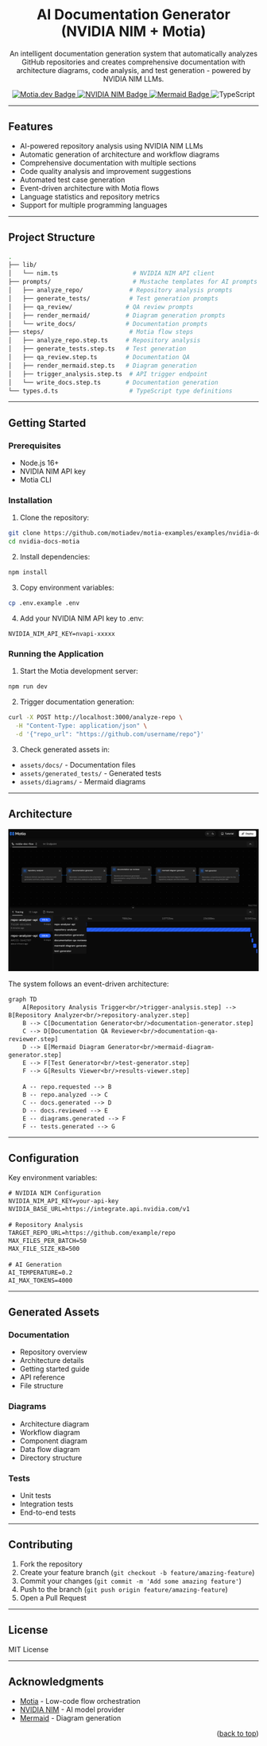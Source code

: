 <div align="center">

  <h1>AI Documentation Generator (NVIDIA NIM + Motia)</h1>

  <p>
    An intelligent documentation generation system that automatically analyzes GitHub repositories and creates comprehensive documentation with architecture diagrams, code analysis, and test generation - powered by NVIDIA NIM LLMs.
  </p>

  <a href="https://motia.dev">
    <img src="https://img.shields.io/badge/Motia.dev-Low%20Code%20Flows-1e1e1e" alt="Motia.dev Badge" />
  </a>
  <a href="https://docs.nvidia.com/ai-enterprise/overview/">
    <img src="https://img.shields.io/badge/NVIDIA-NIM%20LLMs-76B900" alt="NVIDIA NIM Badge" />
  </a>
  <a href="https://mermaid.js.org/">
    <img src="https://img.shields.io/badge/Mermaid-Diagrams-FF3670" alt="Mermaid Badge" />
  </a>
  <img src="https://img.shields.io/badge/TypeScript-4.9.5-3178C6" alt="TypeScript" />

</div>

---

## Features

-  AI-powered repository analysis using NVIDIA NIM LLMs
-  Automatic generation of architecture and workflow diagrams
-  Comprehensive documentation with multiple sections
-  Code quality analysis and improvement suggestions  
-  Automated test case generation
-  Event-driven architecture with Motia flows
-  Language statistics and repository metrics
-  Support for multiple programming languages

---

## Project Structure

```bash
.
├── lib/
│   └── nim.ts                     # NVIDIA NIM API client
├── prompts/                       # Mustache templates for AI prompts
│   ├── analyze_repo/             # Repository analysis prompts
│   ├── generate_tests/           # Test generation prompts
│   ├── qa_review/               # QA review prompts
│   ├── render_mermaid/          # Diagram generation prompts
│   └── write_docs/              # Documentation prompts
├── steps/                        # Motia flow steps
│   ├── analyze_repo.step.ts     # Repository analysis
│   ├── generate_tests.step.ts   # Test generation
│   ├── qa_review.step.ts        # Documentation QA
│   ├── render_mermaid.step.ts   # Diagram generation
│   ├── trigger_analysis.step.ts  # API trigger endpoint
│   └── write_docs.step.ts       # Documentation generation
└── types.d.ts                    # TypeScript type definitions
```

---

## Getting Started

### Prerequisites

- Node.js 16+
- NVIDIA NIM API key
- Motia CLI

### Installation

1. Clone the repository:
```bash
git clone https://github.com/motiadev/motia-examples/examples/nvidia-docs-motia.git
cd nvidia-docs-motia
```

2. Install dependencies:
```bash
npm install
```

3. Copy environment variables:
```bash
cp .env.example .env
```

4. Add your NVIDIA NIM API key to .env:
```env
NVIDIA_NIM_API_KEY=nvapi-xxxxx
```

### Running the Application

1. Start the Motia development server:
```bash
npm run dev
```

2. Trigger documentation generation:
```bash
curl -X POST http://localhost:3000/analyze-repo \
  -H "Content-Type: application/json" \
  -d '{"repo_url": "https://github.com/username/repo"}'
```

3. Check generated assets in:
- `assets/docs/` - Documentation files
- `assets/generated_tests/` - Generated tests
- `assets/diagrams/` - Mermaid diagrams

---

## Architecture

![Architecture Diagram](docs/image.png)

The system follows an event-driven architecture:

```mermaid
graph TD
    A[Repository Analysis Trigger<br/>trigger-analysis.step] --> B[Repository Analyzer<br/>repository-analyzer.step]
    B --> C[Documentation Generator<br/>documentation-generator.step]
    C --> D[Documentation QA Reviewer<br/>documentation-qa-reviewer.step]
    D --> E[Mermaid Diagram Generator<br/>mermaid-diagram-generator.step]
    E --> F[Test Generator<br/>test-generator.step]
    F --> G[Results Viewer<br/>results-viewer.step]
    
    A -- repo.requested --> B
    B -- repo.analyzed --> C
    C -- docs.generated --> D
    D -- docs.reviewed --> E
    E -- diagrams.generated --> F
    F -- tests.generated --> G

```

---

## Configuration

Key environment variables:

```env
# NVIDIA NIM Configuration
NVIDIA_NIM_API_KEY=your-api-key
NVIDIA_BASE_URL=https://integrate.api.nvidia.com/v1

# Repository Analysis
TARGET_REPO_URL=https://github.com/example/repo
MAX_FILES_PER_BATCH=50
MAX_FILE_SIZE_KB=500

# AI Generation
AI_TEMPERATURE=0.2
AI_MAX_TOKENS=4000
```

---

## Generated Assets

### Documentation
- Repository overview
- Architecture details
- Getting started guide
- API reference
- File structure

### Diagrams
- Architecture diagram
- Workflow diagram
- Component diagram
- Data flow diagram
- Directory structure

### Tests
- Unit tests
- Integration tests
- End-to-end tests

---

## Contributing

1. Fork the repository
2. Create your feature branch (`git checkout -b feature/amazing-feature`)
3. Commit your changes (`git commit -m 'Add some amazing feature'`)
4. Push to the branch (`git push origin feature/amazing-feature`)
5. Open a Pull Request

---

## License

MIT License

---

## Acknowledgments

- [Motia](https://motia.dev) - Low-code flow orchestration
- [NVIDIA NIM](https://developer.nvidia.com/nim) - AI model provider
- [Mermaid](https://mermaid.js.org/) - Diagram generation

<p align="right">(<a href="#readme-top">back to top</a>)</p>
